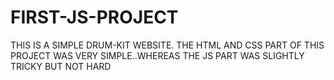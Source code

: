 # FIRST-JS-PROJECT

THIS IS A SIMPLE DRUM-KIT WEBSITE.
THE HTML AND CSS PART OF THIS PROJECT WAS VERY SIMPLE..WHEREAS THE JS PART WAS SLIGHTLY TRICKY BUT NOT HARD
